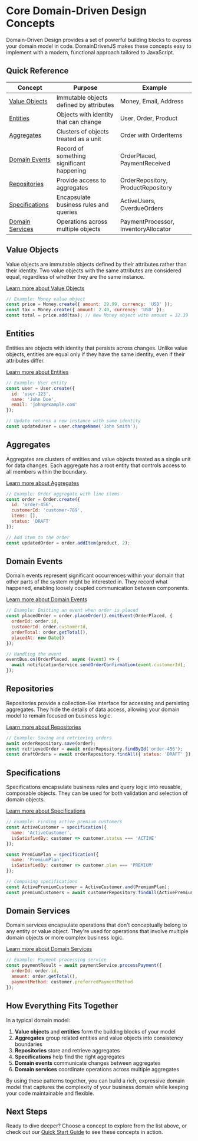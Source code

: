 # Core Domain-Driven Design Concepts

Domain-Driven Design provides a set of powerful building blocks to express your domain model in code. DomainDrivenJS makes these concepts easy to implement with a modern, functional approach tailored to JavaScript.

<!-- DIAGRAM: A layered or connected diagram showing how the different DDD building blocks relate to each other, with value objects and entities at the foundation, aggregates grouping them, and repositories, services, and events connecting to them -->

## Quick Reference

| Concept | Purpose | Example |
|---------|---------|---------|
| [Value Objects](#value-objects) | Immutable objects defined by attributes | Money, Email, Address |
| [Entities](#entities) | Objects with identity that can change | User, Order, Product |
| [Aggregates](#aggregates) | Clusters of objects treated as a unit | Order with OrderItems |
| [Domain Events](#domain-events) | Record of something significant happening | OrderPlaced, PaymentReceived |
| [Repositories](#repositories) | Provide access to aggregates | OrderRepository, ProductRepository |
| [Specifications](#specifications) | Encapsulate business rules and queries | ActiveUsers, OverdueOrders |
| [Domain Services](#domain-services) | Operations across multiple objects | PaymentProcessor, InventoryAllocator |

## Value Objects

Value objects are immutable objects defined by their attributes rather than their identity. Two value objects with the same attributes are considered equal, regardless of whether they are the same instance.

[Learn more about Value Objects](./value-objects.md)

```javascript
// Example: Money value object
const price = Money.create({ amount: 29.99, currency: 'USD' });
const tax = Money.create({ amount: 2.40, currency: 'USD' });
const total = price.add(tax); // New Money object with amount = 32.39
```

## Entities

Entities are objects with identity that persists across changes. Unlike value objects, entities are equal only if they have the same identity, even if their attributes differ.

[Learn more about Entities](./entities.md)

```javascript
// Example: User entity
const user = User.create({
  id: 'user-123',
  name: 'John Doe',
  email: 'john@example.com'
});

// Update returns a new instance with same identity
const updatedUser = user.changeName('John Smith');
```

## Aggregates

Aggregates are clusters of entities and value objects treated as a single unit for data changes. Each aggregate has a root entity that controls access to all members within the boundary.

[Learn more about Aggregates](./aggregates.md)

```javascript
// Example: Order aggregate with line items
const order = Order.create({
  id: 'order-456',
  customerId: 'customer-789',
  items: [],
  status: 'DRAFT'
});

// Add item to the order
const updatedOrder = order.addItem(product, 2); 
```

## Domain Events

Domain events represent significant occurrences within your domain that other parts of the system might be interested in. They record what happened, enabling loosely coupled communication between components.

[Learn more about Domain Events](./domain-events.md)

```javascript
// Example: Emitting an event when order is placed
const placedOrder = order.placeOrder().emitEvent(OrderPlaced, {
  orderId: order.id,
  customerId: order.customerId,
  orderTotal: order.getTotal(),
  placedAt: new Date()
});

// Handling the event
eventBus.on(OrderPlaced, async (event) => {
  await notificationService.sendOrderConfirmation(event.customerId);
});
```

## Repositories

Repositories provide a collection-like interface for accessing and persisting aggregates. They hide the details of data access, allowing your domain model to remain focused on business logic.

[Learn more about Repositories](./repositories.md)

```javascript
// Example: Saving and retrieving orders
await orderRepository.save(order);
const retrievedOrder = await orderRepository.findById('order-456');
const draftOrders = await orderRepository.findAll({ status: 'DRAFT' });
```

## Specifications

Specifications encapsulate business rules and query logic into reusable, composable objects. They can be used for both validation and selection of domain objects.

[Learn more about Specifications](./specifications.md)

```javascript
// Example: Finding active premium customers
const ActiveCustomer = specification({
  name: 'ActiveCustomer',
  isSatisfiedBy: customer => customer.status === 'ACTIVE'
});

const PremiumPlan = specification({
  name: 'PremiumPlan',
  isSatisfiedBy: customer => customer.plan === 'PREMIUM'
});

// Composing specifications
const ActivePremiumCustomer = ActiveCustomer.and(PremiumPlan);
const premiumCustomers = await customerRepository.findAll(ActivePremiumCustomer);
```

## Domain Services

Domain services encapsulate operations that don't conceptually belong to any entity or value object. They're used for operations that involve multiple domain objects or more complex business logic.

[Learn more about Domain Services](./domain-services.md)

```javascript
// Example: Payment processing service
const paymentResult = await paymentService.processPayment({
  orderId: order.id,
  amount: order.getTotal(),
  paymentMethod: customer.preferredPaymentMethod
});
```

## How Everything Fits Together

In a typical domain model:

1. **Value objects** and **entities** form the building blocks of your model
2. **Aggregates** group related entities and value objects into consistency boundaries
3. **Repositories** store and retrieve aggregates
4. **Specifications** help find the right aggregates
5. **Domain events** communicate changes between aggregates
6. **Domain services** coordinate operations across multiple aggregates

By using these patterns together, you can build a rich, expressive domain model that captures the complexity of your business domain while keeping your code maintainable and flexible.

## Next Steps

Ready to dive deeper? Choose a concept to explore from the list above, or check out our [Quick Start Guide](/guide/quick-start.md) to see these concepts in action.
